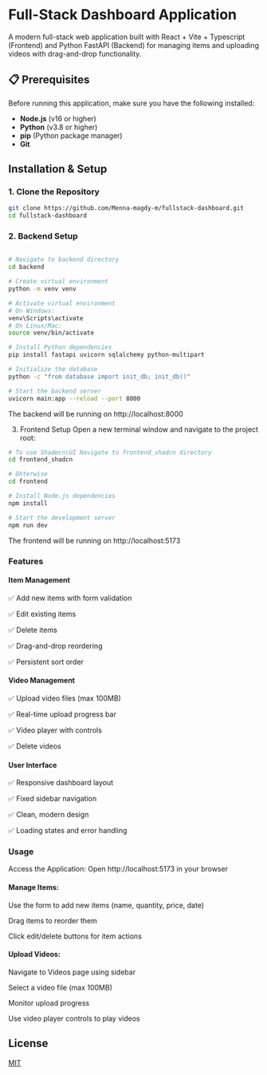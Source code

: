 # Full-Stack Dashboard Application

A modern full-stack web application built with React + Vite + Typescript (Frontend) and Python FastAPI (Backend) for managing items and uploading videos with drag-and-drop functionality.


## 📋 Prerequisites

Before running this application, make sure you have the following installed:

- **Node.js** (v16 or higher)
- **Python** (v3.8 or higher)
- **pip** (Python package manager)
- **Git**

##  Installation & Setup

### 1. Clone the Repository

```bash
git clone https://github.com/Menna-magdy-m/fullstack-dashboard.git
cd fullstack-dashboard
```
### 2. Backend Setup

```bash

# Navigate to backend directory
cd backend

# Create virtual environment
python -m venv venv

# Activate virtual environment
# On Windows:
venv\Scripts\activate
# On Linux/Mac:
source venv/bin/activate

# Install Python dependencies
pip install fastapi uvicorn sqlalchemy python-multipart

# Initialize the database
python -c "from database import init_db; init_db()"

# Start the backend server
uvicorn main:app --reload --port 8000
```
The backend will be running on http://localhost:8000

3. Frontend Setup
Open a new terminal window and navigate to the project root:

```bash
# To use Shadecn\UI Navigate to frontend_shadcn directory
cd frontend_shadcn
```
```bash
# Ohterwise
cd frontend
```

```bash
# Install Node.js dependencies
npm install

# Start the development server
npm run dev
```
The frontend will be running on http://localhost:5173


### Features
#### Item Management
✅ Add new items with form validation

✅ Edit existing items

✅ Delete items

✅ Drag-and-drop reordering

✅ Persistent sort order

#### Video Management
✅ Upload video files (max 100MB)

✅ Real-time upload progress bar

✅ Video player with controls

✅ Delete videos


#### User Interface
✅ Responsive dashboard layout

✅ Fixed sidebar navigation

✅ Clean, modern design

✅ Loading states and error handling


###  Usage
Access the Application: Open http://localhost:5173 in your browser

#### Manage Items:

Use the form to add new items (name, quantity, price, date)

Drag items to reorder them

Click edit/delete buttons for item actions

#### Upload Videos:

Navigate to Videos page using sidebar

Select a video file (max 100MB)

Monitor upload progress

Use video player controls to play videos


## License
[MIT](https://choosealicense.com/licenses/mit/)
